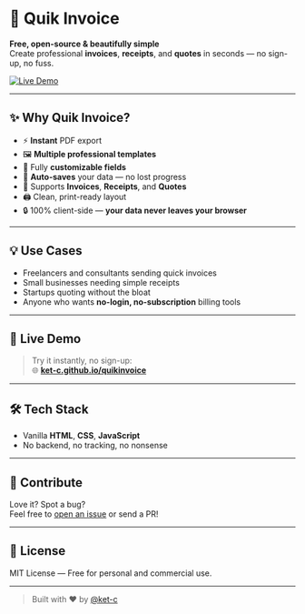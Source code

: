 # 🚀 Quik Invoice

**Free, open-source & beautifully simple**  
Create professional **invoices**, **receipts**, and **quotes** in seconds — no sign-up, no fuss.

[![Live Demo](https://img.shields.io/badge/%F0%9F%9A%80%20Live%20Demo-quikinvoice-blue?style=for-the-badge)](https://ket-c.github.io/quikinvoice/)

---

## ✨ Why Quik Invoice?

- ⚡ **Instant** PDF export
- 🖼️ **Multiple professional templates**
- 📝 Fully **customizable fields**
- 💾 **Auto-saves** your data — no lost progress
- 🧾 Supports **Invoices**, **Receipts**, and **Quotes**
- 🖨️ Clean, print-ready layout
- 🔒 100% client-side — **your data never leaves your browser**

---

## 💡 Use Cases

- Freelancers and consultants sending quick invoices
- Small businesses needing simple receipts
- Startups quoting without the bloat
- Anyone who wants **no-login, no-subscription** billing tools

---

## 🧪 Live Demo

> Try it instantly, no sign-up:  
> 🌐 [**ket-c.github.io/quikinvoice**](https://ket-c.github.io/quikinvoice/)

---

## 🛠️ Tech Stack

- Vanilla **HTML**, **CSS**, **JavaScript**
- No backend, no tracking, no nonsense

---

## 🤝 Contribute

Love it? Spot a bug?  
Feel free to [open an issue](https://github.com/ket-c/quikinvoice/issues) or send a PR!

---

## 📄 License

MIT License — Free for personal and commercial use.

---

> Built with ❤️ by [@ket-c](https://github.com/ket-c)
